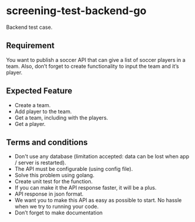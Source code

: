 # screening-test-backend-go

Backend test case.

## Requirement

You want to publish a soccer API that can give a list of soccer players in a team. Also, don’t forget to create functionality to input the team and it’s player.

## Expected Feature

- Create a team.
- Add player to the team.
- Get a team, including with the players.
- Get a player.

## Terms and conditions

- Don't use any database (limitation accepted: data can be lost when app / server is restarted).
- The API must be configurable (using config file).
- Solve this problem using golang.
- Create unit test for the function.
- If you can make it the API response faster, it will be a plus.
- API response in json format.
- We want you to make this API as easy as possible to start. No hassle when we try to running your code.
- Don’t forget to make documentation
